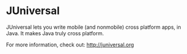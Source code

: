 # JUniversal
JUniversal lets you write mobile (and nonmobile) cross platform apps, in Java.
It makes Java truly cross platform.

For more information, check out:  http://juniversal.org
